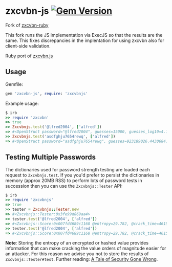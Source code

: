 # zxcvbn-js [![Gem Version](https://badge.fury.io/rb/zxcvbn-js.svg)](https://badge.fury.io/rb/zxcvbn-js)

Fork of [zxcvbn-ruby](https://github.com/envato/zxcvbn-ruby)

This fork runs the JS implementation via ExecJS so that the results are the same.
This fixes discrepancies in the implentation for using zxcvbn also for client-side validation.

Ruby port of [zxcvbn.js](https://github.com/dropbox/zxcvbn)

## Usage

Gemfile:

```ruby
gem 'zxcvbn-js', require: 'zxcvbnjs'
```

Example usage:

```ruby
$ irb
>> require 'zxcvbn'
=> true
>> Zxcvbnjs.test('@lfred2004', ['alfred'])
=> #<OpenStruct password="@lfred2004", guesses=15000, guesses_log10=4.176091259055681, sequence=[{"pattern"=>"dictionary", "i"=>0, "j"=>5, "token"=>"@lfred", "matched_word"=>"alfred", "rank"=>1, "dictionary_name"=>"user_inputs", "reversed"=>false, "l33t"=>true, "sub"=>{"@"=>"a"}, "sub_display"=>"@ -> a", "base_guesses"=>1, "uppercase_variations"=>1, "l33t_variations"=>2, "guesses"=>50, "guesses_log10"=>1.6989700043360185}, {"pattern"=>"regex", "token"=>"2004", "i"=>6, "j"=>9, "regex_name"=>"recent_year", "regex_match"=>["2004"], "guesses"=>50, "guesses_log10"=>1.6989700043360185}], calc_time=10, crack_times_seconds={"online_throttling_100_per_hour"=>540000, "online_no_throttling_10_per_second"=>150, "offline_slow_hashing_1e4_per_second"=>1.5, "offline_fast_hashing_1e10_per_second"=>1.5e-06}, crack_times_display={"online_throttling_100_per_hour"=>"6 days", "online_no_throttling_10_per_second"=>"3 minutes", "offline_slow_hashing_1e4_per_second"=>"2 seconds", "offline_fast_hashing_1e10_per_second"=>"less than a second"}, score=1, feedback={"warning"=>"", "suggestions"=>["Add another word or two. Uncommon words are better.", "Predictable substitutions like '@' instead of 'a' don't help very much"]}>
>> Zxcvbnjs.test('asdfghju7654rewq', ['alfred'])
=> #<OpenStruct password="asdfghju7654rewq", guesses=923189026.4430684, guesses_log10=8.965290633567779, sequence=[{"pattern"=>"spatial", "i"=>0, "j"=>15, "token"=>"asdfghju7654rewq", "graph"=>"qwerty", "turns"=>5, "shifted_count"=>0, "guesses"=>923189025.4430684, "guesses_log10"=>8.96529063309735}], calc_time=12, crack_times_seconds={"online_throttling_100_per_hour"=>33234804951.950462, "online_no_throttling_10_per_second"=>9231890.264430683, "offline_slow_hashing_1e4_per_second"=>92318.90264430684, "offline_fast_hashing_1e10_per_second"=>0.09231890264430684}, crack_times_display={"online_throttling_100_per_hour"=>"centuries", "online_no_throttling_10_per_second"=>"3 months", "offline_slow_hashing_1e4_per_second"=>"1 day", "offline_fast_hashing_1e10_per_second"=>"less than a second"}, score=3, feedback={"warning"=>"", "suggestions"=>[]}>
```

## Testing Multiple Passwords

The dictionaries used for password strength testing are loaded each request to `Zxcvbnjs.test`. If you you'd prefer to persist the dictionaries in memory (approx 20MB RSS) to perform lots of password tests in succession then you can use the `Zxcvbnjs::Tester` API:

```ruby
$ irb
>> require 'zxcvbnjs'
=> true
>> tester = Zxcvbnjs::Tester.new
=> #<Zxcvbnjs::Tester:0x3fe99d869aa4>
>> tester.test('@lfred2004', ['alfred'])
=> #<Zxcvbnjs::Score:0x007fd4689c1168 @entropy=29.782, @crack_time=46159.451, @crack_time_display="14 hours", @score=2, @match_sequence=[#<Zxcvbnjs::Match pattern="spatial", i=0, j=15, token="asdfghju7654rewq", graph="qwerty", turns=5, shifted_count=0, entropy=29.7820508329166>], password"asdfghju7654rewq", calc_time0.00526
>> tester.test('@lfred2004', ['alfred'])
=> #<Zxcvbnjs::Score:0x007fd4689c1168 @entropy=29.782, @crack_time=46159.451, @crack_time_display="14 hours", @score=2, @match_sequence=[#<Zxcvbnjs::Match pattern="spatial", i=0, j=15, token="asdfghju7654rewq", graph="qwerty", turns=5, shifted_count=0, entropy=29.7820508329166>], password"asdfghju7654rewq", calc_time0.00526
```

**Note**: Storing the entropy of an encrypted or hashed value provides
information that can make cracking the value orders of magnitude easier for an
attacker. For this reason we advise you not to store the results of
`Zxcvbnjs::Tester#test`. Further reading: [A Tale of Security Gone Wrong](http://gavinmiller.io/2016/a-tale-of-security-gone-wrong/).
